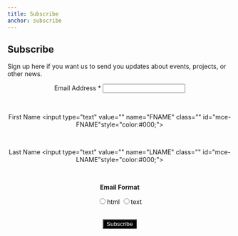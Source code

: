 ```yaml
---
title: Subscribe
anchor: subscribe
---
```

## Subscribe

Sign up here if you want us to send you updates about events, projects, or other news.

<!--End mc_embed_signup-->

<center>

<form action="//club.us11.list-manage.com/subscribe/post?u=dfd8b893ee37a99999d81fb28&amp;id=1757b0d589" method="post" id="mc-embedded-subscribe-form" name="mc-embedded-subscribe-form" class="validate" target="_blank" novalidate>
<!--<div class="indicates-required"><span class="asterisk">*</span> indicates required</div>-->

<label for="mce-EMAIL">Email Address * </label>
<input type="email" value="" name="EMAIL" class="required email" id="mce-EMAIL" style="color:#000;">

<br/>

<label for="mce-FNAME">First Name </label>
<input type="text" value="" name="FNAME" class="" id="mce-FNAME"style="color:#000;">

<br/>

<label for="mce-LNAME">Last Name </label>
<input type="text" value="" name="LNAME" class="" id="mce-LNAME"style="color:#000;">

<br/>

<strong>Email Format</strong>

<input type="radio" value="html" name="EMAILTYPE" id="mce-EMAILTYPE-0"><label for="mce-EMAILTYPE-0">html</label>
<input type="radio" value="text" name="EMAILTYPE" id="mce-EMAILTYPE-1"><label for="mce-EMAILTYPE-1">text</label>
<div id="mce-responses" class="clear">
	<div class="response" id="mce-error-response" style="display:none"></div>
	<div class="response" id="mce-success-response" style="display:none"></div>
</div>    <!-- real people should not fill this in and expect good things - do not remove this or risk form bot signups-->

<div style="position: absolute; left: -5000px;" aria-hidden="true"><input type="text" name="b_dfd8b893ee37a99999d81fb28_1757b0d589" tabindex="-1" value=""></div>


<br/>

<!--<input type="submit" value="Subscribe" name="subscribe" id="mc-embedded-subscribe" class="button">-->

<input type="submit" style="background:#000; color:#fff;" value="Subscribe" name="subscribe" id="mc-embedded-subscribe" >
</form>
</center>


<!--End mc_embed_signup-->

